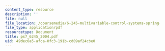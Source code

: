 ```yaml
---
content_type: resource
description: ''
file: null
file_location: /coursemedia/6-245-multivariable-control-systems-spring-2004/49dec6a5afca0fc3191bcd09af24cbe0_ps7_6245_2004.pdf
file_type: application/pdf
resourcetype: Document
title: ps7_6245_2004.pdf
uid: 49dec6a5-afca-0fc3-191b-cd09af24cbe0
---
```

